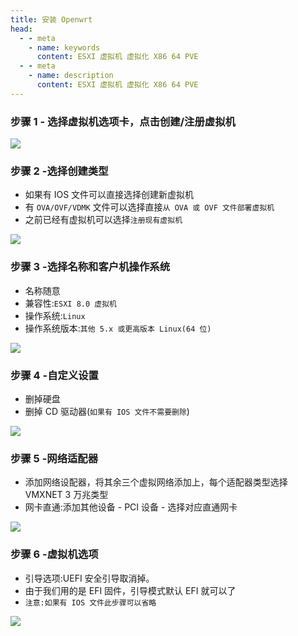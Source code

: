 ```yaml
---
title: 安装 Openwrt
head:
  - - meta
    - name: keywords
      content: ESXI 虚拟机 虚拟化 X86 64 PVE
  - - meta
    - name: description
      content: ESXI 虚拟机 虚拟化 X86 64 PVE
---
```


### 步骤 1 - 选择虚拟机选项卡，点击创建/注册虚拟机

![](https://m.theovan.xyz/img/20230927203810.png)

### 步骤 2 -选择创建类型

- 如果有 IOS 文件可以直接选择创建新虚拟机
- 有 `OVA/OVF/VDMK` 文件可以选择直接`从 OVA 或 OVF 文件部署虚拟机`
- 之前已经有虚拟机可以选择`注册现有虚拟机`

![](https://m.theovan.xyz/img/20230927203845.png)

### 步骤 3 -选择名称和客户机操作系统

- 名称随意
- 兼容性:`ESXI 8.0 虚拟机`
- 操作系统:`Linux`
- 操作系统版本:`其他 5.x 或更高版本 Linux(64 位)`

![](https://m.theovan.xyz/img/20230927203850.png)

### 步骤 4 -自定义设置

- 删掉硬盘
- 删掉 CD 驱动器(`如果有 IOS 文件不需要删除`)

![](https://m.theovan.xyz/img/20230927203939.png)

### 步骤 5 -网络适配器

- 添加网络设配器，将其余三个虚拟网络添加上，每个适配器类型选择 VMXNET 3 万兆类型
- 网卡直通:添加其他设备 - PCI 设备 - 选择对应直通网卡

![](https://m.theovan.xyz/img/20230927204000.png)

### 步骤 6 -虚拟机选项

- 引导选项:UEFI 安全引导取消掉。
- 由于我们用的是 EFI 固件，引导模式默认 EFI 就可以了
- `注意:如果有 IOS 文件此步骤可以省略`

![](https://m.theovan.xyz/img/20230927204017.png)
